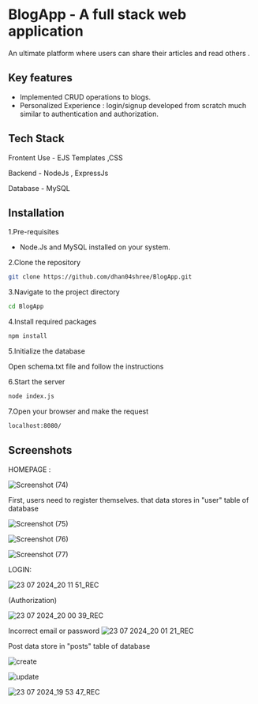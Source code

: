 
# BlogApp - A full stack web application
An ultimate platform where users can share their articles and read others .

## Key features

- Implemented CRUD operations to blogs.
- Personalized Experience : login/signup developed from scratch much similar to authentication and authorization.


## Tech Stack

Frontent Use - EJS Templates ,CSS

Backend - NodeJs , ExpressJs

Database - MySQL



## Installation

1.Pre-requisites
- Node.Js and MySQL installed on your system.

2.Clone the repository

```bash
git clone https://github.com/dhan04shree/BlogApp.git
```
3.Navigate to the project directory

```bash
cd BlogApp
```

4.Install required packages 
```bash
npm install
```
5.Initialize the database

Open schema.txt file and follow the instructions

6.Start the server
```bash
node index.js
```
7.Open your browser and make the request
```bash
localhost:8080/
```
## Screenshots

HOMEPAGE :

![Screenshot (74)](https://github.com/user-attachments/assets/7e2189ce-850f-4766-a187-5e8b9f8ed371)

First, users need to register themselves. that data stores in "user" table of database

![Screenshot (75)](https://github.com/user-attachments/assets/38938331-864a-4f94-a192-fa536aefe164)

![Screenshot (76)](https://github.com/user-attachments/assets/609c8320-08e2-4e97-8279-0705f697959d)

![Screenshot (77)](https://github.com/user-attachments/assets/8a9e9611-8804-4d37-b408-66d77e66b37c)

LOGIN:

![23 07 2024_20 11 51_REC](https://github.com/user-attachments/assets/6331d82c-1d95-448f-94bc-d02dcd46453b)

(Authorization)  

![23 07 2024_20 00 39_REC](https://github.com/user-attachments/assets/56b3f4ae-2be1-46f6-82c0-81dee9d5d95e)

Incorrect email or password
![23 07 2024_20 01 21_REC](https://github.com/user-attachments/assets/8ee939d8-584d-4e6f-85ab-147a670d3edd)

Post data store in "posts" table of database

![create](https://github.com/dhan04shree/Blog-Website/assets/134943499/42f45c7c-d6f6-4298-8c07-ecc4609d9ee4)

![update](https://github.com/dhan04shree/Blog-Website/assets/134943499/cb550843-8462-455b-9802-f084232bcf3b)

![23 07 2024_19 53 47_REC](https://github.com/user-attachments/assets/feaad1b7-78a1-44a4-bdd5-c3faaf523b7e)


